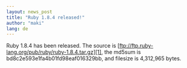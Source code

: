 ```yaml
---
layout: news_post
title: "Ruby 1.8.4 released!"
author: "maki"
lang: de
---
```


Ruby 1.8.4 has been released. The source is
[ftp://ftp.ruby-lang.org/pub/ruby/ruby-1.8.4.tar.gz][1], the md5sum is
bd8c2e593e1fa4b01fd98eaf016329bb, and filesize is 4,312,965 bytes.



[1]: ftp://ftp.ruby-lang.org/pub/ruby/ruby-1.8.4.tar.gz 
